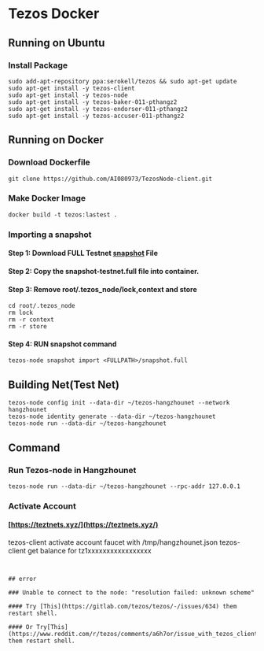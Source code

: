 # Tezos Docker

## Running on Ubuntu

### Install Package

```
sudo add-apt-repository ppa:serokell/tezos && sudo apt-get update
sudo apt-get install -y tezos-client
sudo apt-get install -y tezos-node
sudo apt-get install -y tezos-baker-011-pthangz2
sudo apt-get install -y tezos-endorser-011-pthangz2
sudo apt-get install -y tezos-accuser-011-pthangz2
```



## Running on Docker



### Download Dockerfile

```
git clone https://github.com/AI080973/TezosNode-client.git 
```

### Make Docker Image

```
docker build -t tezos:lastest .
```

### Importing a snapshot

#### Step 1: Download FULL Testnet [snapshot](https://snapshots-tezos.giganode.io/) File

#### Step 2: Copy the snapshot-testnet.full file into container.
	
#### Step 3: Remove root/.tezos_node/lock,context and store 
	
```
cd root/.tezos_node
rm lock
rm -r context
rm -r store
```
	
#### Step 4: RUN snapshot command
	
```
tezos-node snapshot import <FULLPATH>/snapshot.full

```

## Building Net(Test Net)

```
tezos-node config init --data-dir ~/tezos-hangzhounet --network hangzhounet
tezos-node identity generate --data-dir ~/tezos-hangzhounet
tezos-node run --data-dir ~/tezos-hangzhounet
```




## Command

### Run Tezos-node in Hangzhounet

```
tezos-node run --data-dir ~/tezos-hangzhounet --rpc-addr 127.0.0.1
```

### Activate Account

#### [https://teztnets.xyz/](https://teztnets.xyz/)

tezos-client activate account faucet with /tmp/hangzhounet.json
tezos-client get balance for tz1xxxxxxxxxxxxxxxxx
```


## error

### Unable to connect to the node: "resolution failed: unknown scheme"

#### Try [This](https://gitlab.com/tezos/tezos/-/issues/634) them restart shell.

#### Or Try[This](https://www.reddit.com/r/tezos/comments/a6h7or/issue_with_tezos_client/) them restart shell.